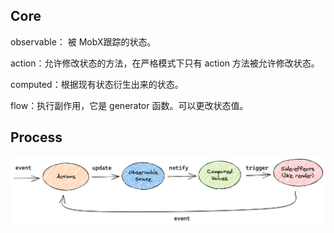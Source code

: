 ## Core

observable： 被 MobX跟踪的状态。

action：允许修改状态的方法，在严格模式下只有 action 方法被允许修改状态。

computed：根据现有状态衍生出来的状态。 

flow：执行副作用，它是 generator 函数。可以更改状态值。

## Process

![MobX unidirectional flow](mobx.assets/flow2.png)